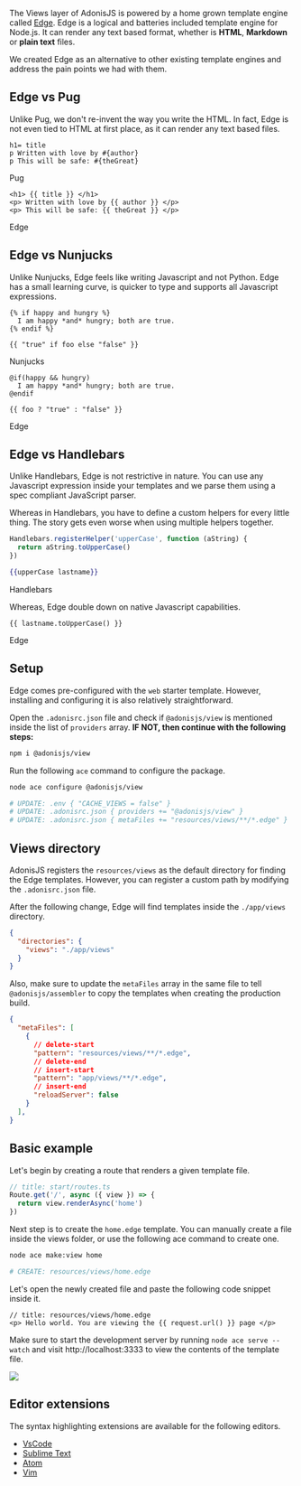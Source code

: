 The Views layer of AdonisJS is powered by a home grown template engine called [Edge](https://github.com/edge-js/edge). Edge is a logical and batteries included template engine for Node.js. It can render any text based format, whether is **HTML**, **Markdown** or **plain text** files.

We created Edge as an alternative to other existing template engines and address the pain points we had with them.

## Edge vs Pug

Unlike Pug, we don't re-invent the way you write the HTML. In fact, Edge is not even tied to HTML at first place, as it can render any text based files.

<div class="fancy-codeblock">

```pug
h1= title
p Written with love by #{author}
p This will be safe: #{theGreat}
```

<span class="title"> Pug </span>

</div>

<div class="fancy-codeblock">

```edge
<h1> {{ title }} </h1>
<p> Written with love by {{ author }} </p>
<p> This will be safe: {{ theGreat }} </p>
```

<span class="title"> Edge </span>

</div>

## Edge vs Nunjucks

Unlike Nunjucks, Edge feels like writing Javascript and not Python. Edge has a small learning curve, is quicker to type and supports all Javascript expressions.

<div class="fancy-codeblock">

```nunjucks
{% if happy and hungry %}
  I am happy *and* hungry; both are true.
{% endif %}

{{ "true" if foo else "false" }}
```

<span class="title"> Nunjucks </span>

</div>

<div class="fancy-codeblock">

```edge
@if(happy && hungry)
  I am happy *and* hungry; both are true.
@endif

{{ foo ? "true" : "false" }}
```

<span class="title"> Edge </span>

</div>

## Edge vs Handlebars

Unlike Handlebars, Edge is not restrictive in nature. You can use any Javascript expression inside your templates and we parse them using a spec compliant JavaScript parser.

Whereas in Handlebars, you have to define a custom helpers for every little thing. The story gets even worse when using multiple helpers together.

```js
Handlebars.registerHelper('upperCase', function (aString) {
  return aString.toUpperCase()
})
```

<div class="fancy-codeblock">

```hbs
{{upperCase lastname}}
```

<span class="title"> Handlebars </span>

</div>

Whereas, Edge double down on native Javascript capabilities.

<div class="fancy-codeblock">

```edge
{{ lastname.toUpperCase() }}
```

<span class="title"> Edge </span>

</div>

## Setup

Edge comes pre-configured with the `web` starter template. However, installing and configuring it is also relatively straightforward.

Open the `.adonisrc.json` file and check if `@adonisjs/view` is mentioned inside the list of `providers` array. **IF NOT, then continue with the following steps:**

```sh
npm i @adonisjs/view
```

Run the following `ace` command to configure the package.

```sh
node ace configure @adonisjs/view

# UPDATE: .env { "CACHE_VIEWS = false" }
# UPDATE: .adonisrc.json { providers += "@adonisjs/view" }
# UPDATE: .adonisrc.json { metaFiles += "resources/views/**/*.edge" }
```

## Views directory

AdonisJS registers the `resources/views` as the default directory for finding the Edge templates. However, you can register a custom path by modifying the `.adonisrc.json` file.

After the following change, Edge will find templates inside the `./app/views` directory.

```json
{
  "directories": {
    "views": "./app/views"
  }
}
```

Also, make sure to update the `metaFiles` array in the same file to tell `@adonisjs/assembler` to copy the templates when creating the production build.

```json
{
  "metaFiles": [
    {
      // delete-start
      "pattern": "resources/views/**/*.edge",
      // delete-end
      // insert-start
      "pattern": "app/views/**/*.edge",
      // insert-end
      "reloadServer": false
    }
  ],  
}
```

## Basic example

Let's begin by creating a route that renders a given template file.

```ts
// title: start/routes.ts
Route.get('/', async ({ view }) => {
  return view.renderAsync('home')
})
```

Next step is to create the `home.edge` template. You can manually create a file inside the views folder, or use the following ace command to create one.

```sh
node ace make:view home

# CREATE: resources/views/home.edge
```

Let's open the newly created file and paste the following code snippet inside it.

```edge
// title: resources/views/home.edge
<p> Hello world. You are viewing the {{ request.url() }} page </p>
```

Make sure to start the development server by running `node ace serve --watch` and visit http://localhost:3333 to view the contents of the template file.

![](https://res.cloudinary.com/adonis-js/image/upload/q_auto,f_auto/v1617093908/v5/view-usage.png)

## Editor extensions

The syntax highlighting extensions are available for the following editors.

- [VsCode](https://marketplace.visualstudio.com/items?itemName=luongnd.edge)
- [Sublime Text](https://github.com/edge-js/edge-sublime)
- [Atom](https://github.com/edge-js/edge-atom-syntax)
- [Vim](https://github.com/watzon/vim-edge-template)
